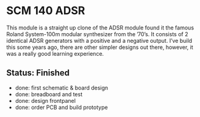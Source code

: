 # SCM 140 ADSR

This module is a straight up clone of the ADSR module found it the famous Roland System-100m modular synthesizer from the ’70’s. It consists of 2 identical ADSR generators with a positive and a negative output. I’ve build this some years ago, there are other simpler designs out there, however, it was a really good learning experience.

## Status: Finished

- done: first schematic & board design
- done: breadboard and test
- done: design frontpanel
- done: order PCB and build prototype